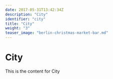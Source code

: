 ```yaml
---
date: 2017-05-31T13:42:34Z
description: "City"
identifier: "city"
title: "City"
weight: "3"
teaser_image: "berlin-christmas-market-bar.md"
---
```


# City
This is the content for City
